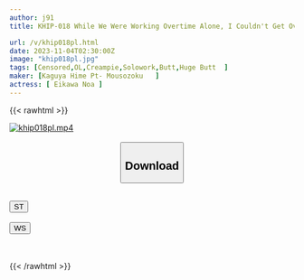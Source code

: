 ```yaml
---
author: j91
title: KHIP-018 While We Were Working Overtime Alone, I Couldn't Get Over My Horniness With My Subordinate Who Had A Huge Butt That Was Visible Even Through His Suit, And Before I Knew It, He Was Not Only Sexually Harassing Me, But Was Also Creampied. Noa Sakaekawa

url: /v/khip018pl.html
date: 2023-11-04T02:30:00Z
image: "khip018pl.jpg"
tags: [Censored,OL,Creampie,Solowork,Butt,Huge Butt	 ]
maker: [Kaguya Hime Pt- Mousozoku   ]
actress: [ Eikawa Noa ]
---
```



{{< rawhtml >}}

<div class="video" data-videoid="zblRkazyKOhYOdo">
    <a href="javascript:;">
        <img src="https://my.j91.asia/v/khip018pl.jpg" width="WIDTH" height="HEIGHT" alt="khip018pl.mp4" loading="lazy">
    </a>
</div>

<script type="text/javascript" src="https://j91.asia/asset/on-demand-st.js"></script>

<br>
  <link rel="stylesheet" href="https://j91.asia/asset/bs5.css">
  
  <center>
  <button class="btn btn-primary" type="button" data-bs-toggle="collapse" data-bs-target=".multi-collapse" aria-expanded="false" aria-controls="multiCollapseExample1 multiCollapseExample2"><h2>Download</h2></button></center>
</p>
<div class="row">
  <div class="col">
    <div class="collapse multi-collapse" id="multiCollapseExample1">
      <div class="card card-body">
	      	      <br>
<div class="buttons">  
<a href="https://streamtape.to/v/zblRkazyKOhYOdo"><button class="btn-hover color-3"><i class="fa fa-download"></i> ST</button></a></div>
    </div>
  </div>
</div>
  <div class="col">
    <div class="collapse multi-collapse" id="multiCollapseExample2">
      <div class="card card-body">
	      <br>
<div class="buttons">
    <a href="https://wolfstream.tv/6apj92w0xmxm"><button class="btn-hover color-9"><i class="fa fa-download"></i> WS</button></a></div>
<br><br>
      </div>
    </div>
  </div>
</div>

{{< /rawhtml >}}
